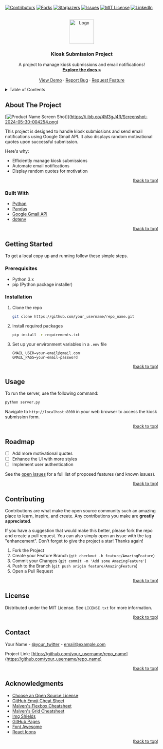 
<a name="readme-top"></a>

[![Contributors][contributors-shield]][contributors-url]
[![Forks][forks-shield]][forks-url]
[![Stargazers][stars-shield]][stars-url]
[![Issues][issues-shield]][issues-url]
[![MIT License][license-shield]][license-url]
[![LinkedIn][linkedin-shield]][linkedin-url]

<br />
<div align="center">
  <a href="https://github.com/your_username/repo_name">
    <img src="favicon.ico" alt="Logo" width="80" height="80">
  </a>

  <h3 align="center">Kiosk Submission Project</h3>

  <p align="center">
    A project to manage kiosk submissions and email notifications!
    <br />
    <a href="https://github.com/your_username/repo_name"><strong>Explore the docs »</strong></a>
    <br />
    <br />
    <a href="https://github.com/your_username/repo_name">View Demo</a>
    ·
    <a href="https://github.com/your_username/repo_name/issues/new?labels=bug&template=bug-report---.md">Report Bug</a>
    ·
    <a href="https://github.com/your_username/repo_name/issues/new?labels=enhancement&template=feature-request---.md">Request Feature</a>
  </p>
</div>

<details>
  <summary>Table of Contents</summary>
  <ol>
    <li>
      <a href="#about-the-project">About The Project</a>
      <ul>
        <li><a href="#built-with">Built With</a></li>
      </ul>
    </li>
    <li>
      <a href="#getting-started">Getting Started</a>
      <ul>
        <li><a href="#prerequisites">Prerequisites</a></li>
        <li><a href="#installation">Installation</a></li>
      </ul>
    </li>
    <li><a href="#usage">Usage</a></li>
    <li><a href="#roadmap">Roadmap</a></li>
    <li><a href="#contributing">Contributing</a></li>
    <li><a href="#license">License</a></li>
    <li><a href="#contact">Contact</a></li>
    <li><a href="#acknowledgments">Acknowledgments</a></li>
  </ol>
</details>

## About The Project

[![Product Name Screen Shot][product-screenshot]]((https://i.ibb.co/4M3gJ4R/Screenshot-2024-05-30-004254.png)

This project is designed to handle kiosk submissions and send email notifications using Google Gmail API. It also displays random motivational quotes upon successful submission.

Here's why:
* Efficiently manage kiosk submissions
* Automate email notifications
* Display random quotes for motivation

<p align="right">(<a href="#readme-top">back to top</a>)</p>

### Built With

* [Python](https://www.python.org/)
* [Pandas](https://pandas.pydata.org/)
* [Google Gmail API](https://developers.google.com/gmail/api)
* [dotenv](https://pypi.org/project/python-dotenv/)

<p align="right">(<a href="#readme-top">back to top</a>)</p>

## Getting Started

To get a local copy up and running follow these simple steps.

### Prerequisites

* Python 3.x
* pip (Python package installer)

### Installation

1. Clone the repo
   ```sh
   git clone https://github.com/your_username/repo_name.git
   ```
2. Install required packages
   ```sh
   pip install -r requirements.txt
   ```
3. Set up your environment variables in a `.env` file
   ```dotenv
   GMAIL_USER=your-email@gmail.com
   GMAIL_PASS=your-email-password
   ```

<p align="right">(<a href="#readme-top">back to top</a>)</p>

## Usage

To run the server, use the following command:
```sh
python server.py
```

Navigate to `http://localhost:8000` in your web browser to access the kiosk submission form.

<p align="right">(<a href="#readme-top">back to top</a>)</p>

## Roadmap

- [ ] Add more motivational quotes
- [ ] Enhance the UI with more styles
- [ ] Implement user authentication

See the [open issues](https://github.com/your_username/repo_name/issues) for a full list of proposed features (and known issues).

<p align="right">(<a href="#readme-top">back to top</a>)</p>

## Contributing

Contributions are what make the open source community such an amazing place to learn, inspire, and create. Any contributions you make are **greatly appreciated**.

If you have a suggestion that would make this better, please fork the repo and create a pull request. You can also simply open an issue with the tag "enhancement".
Don't forget to give the project a star! Thanks again!

1. Fork the Project
2. Create your Feature Branch (`git checkout -b feature/AmazingFeature`)
3. Commit your Changes (`git commit -m 'Add some AmazingFeature'`)
4. Push to the Branch (`git push origin feature/AmazingFeature`)
5. Open a Pull Request

<p align="right">(<a href="#readme-top">back to top</a>)</p>

## License

Distributed under the MIT License. See `LICENSE.txt` for more information.

<p align="right">(<a href="#readme-top">back to top</a>)</p>

## Contact

Your Name - [@your_twitter](https://twitter.com/your_username) - email@example.com

Project Link: [https://github.com/your_username/repo_name](https://github.com/your_username/repo_name)

<p align="right">(<a href="#readme-top">back to top</a>)</p>

## Acknowledgments

* [Choose an Open Source License](https://choosealicense.com)
* [GitHub Emoji Cheat Sheet](https://www.webpagefx.com/tools/emoji-cheat-sheet)
* [Malven's Flexbox Cheatsheet](https://flexbox.malven.co/)
* [Malven's Grid Cheatsheet](https://grid.malven.co/)
* [Img Shields](https://shields.io)
* [GitHub Pages](https://pages.github.com)
* [Font Awesome](https://fontawesome.com)
* [React Icons](https://react-icons.github.io/react-icons/search)

<p align="right">(<a href="#readme-top">back to top</a>)</p>

<!-- MARKDOWN LINKS & IMAGES -->
[contributors-shield]: https://img.shields.io/github/contributors/your_username/repo_name.svg?style=for-the-badge
[contributors-url]: https://github.com/your_username/repo_name/graphs/contributors
[forks-shield]: https://img.shields.io/github/forks/your_username/repo_name.svg?style=for-the-badge
[forks-url]: https://github.com/your_username/repo_name/network/members
[stars-shield]: https://img.shields.io/github/stars/your_username/repo_name.svg?style=for-the-badge
[stars-url]: https://github.com/your_username/repo_name/stargazers
[issues-shield]: https://img.shields.io/github/issues/your_username/repo_name.svg?style=for-the-badge
[issues-url]: https://github.com/your_username/repo_name/issues
[license-shield]: https://img.shields.io/github/license/your_username/repo_name.svg?style=for-the-badge
[license-url]: https://github.com/your_username/repo_name/blob/master/LICENSE.txt
[linkedin-shield]: https://img.shields.io/badge/-LinkedIn-black.svg?style=for-the-badge&logo=linkedin&colorB=555
[linkedin-url]: https://linkedin.com/in/your_username
[product-screenshot]: images/screenshot.png

